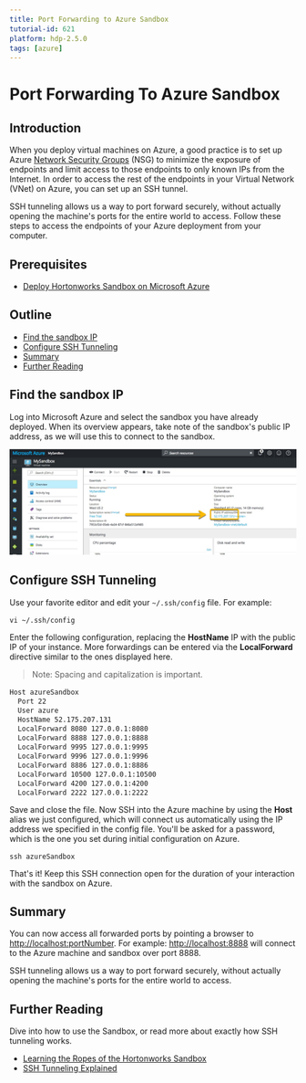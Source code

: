 ```yaml
---
title: Port Forwarding to Azure Sandbox
tutorial-id: 621
platform: hdp-2.5.0
tags: [azure]
---
```


# Port Forwarding To Azure Sandbox

## Introduction

When you deploy virtual machines on Azure, a good practice is to set up Azure [Network Security Groups](https://docs.microsoft.com/en-us/azure/virtual-network/virtual-networks-nsg) (NSG) to minimize the exposure of endpoints and limit access to those endpoints to only known IPs from the Internet.  In order to access the rest of the endpoints in your Virtual Network (VNet) on Azure, you can set up an SSH tunnel.

SSH tunneling allows us a way to port forward securely, without actually opening the machine's ports for the entire world to access.  Follow these steps to access the endpoints of your Azure deployment from your computer.

## Prerequisites

- [Deploy Hortonworks Sandbox on Microsoft Azure](https://hortonworks.com/hadoop-tutorial/deploying-hortonworks-sandbox-on-microsoft-azure)

## Outline

- [Find the sandbox IP](#find-the-sandbox-ip)
- [Configure SSH Tunneling](#configure-ssh-tunneling)
- [Summary](#summary)
- [Further Reading](#further-reading)

## Find the sandbox IP

Log into Microsoft Azure and select the sandbox you have already deployed.  When its overview appears, take note of the sandbox's public IP address, as we will use this to connect to the sandbox.

![Take note of the machine's IP address.](assets/10.jpg)

## Configure SSH Tunneling

Use your favorite editor and edit your `~/.ssh/config` file.  For example:
```
vi ~/.ssh/config
```

Enter the following configuration, replacing the **HostName** IP with the public IP of your instance.  More forwardings can be entered via the **LocalForward** directive similar to the ones displayed here.

> Note: Spacing and capitalization is important.

```
Host azureSandbox
  Port 22
  User azure
  HostName 52.175.207.131
  LocalForward 8080 127.0.0.1:8080
  LocalForward 8888 127.0.0.1:8888
  LocalForward 9995 127.0.0.1:9995
  LocalForward 9996 127.0.0.1:9996
  LocalForward 8886 127.0.0.1:8886
  LocalForward 10500 127.0.0.1:10500
  LocalForward 4200 127.0.0.1:4200
  LocalForward 2222 127.0.0.1:2222
```

Save and close the file.  Now SSH into the Azure machine by using the **Host** alias we just configured, which will connect us automatically using the IP address we specified in the config file.  You'll be asked for a password, which is the one you set during initial configuration on Azure.

```
ssh azureSandbox
```

That's it!  Keep this SSH connection open for the duration of your interaction with the sandbox on Azure.

## Summary

You can now access all forwarded ports by pointing a browser to [http://localhost:portNumber](http://localhost:portNumber).  For example: [http://localhost:8888](http://localhost:8888) will connect to the Azure machine and sandbox over port 8888.

SSH tunneling allows us a way to port forward securely, without actually opening the machine's ports for the entire world to access.

## Further Reading

Dive into how to use the Sandbox, or read more about exactly how SSH tunneling works.

- [Learning the Ropes of the Hortonworks Sandbox](https://hortonworks.com/hadoop-tutorial/learning-the-ropes-of-the-hortonworks-sandbox)
- [SSH Tunneling Explained](https://chamibuddhika.wordpress.com/2012/03/21/ssh-tunnelling-explained)
